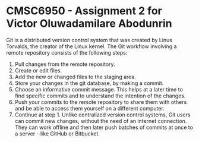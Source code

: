 # CMSC6950 - Assignment 2 for Victor Oluwadamilare Abodunrin
Git is a distributed version control system that was created by
Linus Torvalds, the creator of the Linux kernel.
The Git workflow involving a remote repository consists of
the following steps:
1. Pull changes from the remote repository.
2. Create or edit files.
3. Add the new or changed files to the staging area.
4. Store your changes in the git database, by making a commit.
5. Choose an informative commit message. This helps at a later
time to find specific commits and to understand the intention
of the changes.
6. Push your commits to the remote repository to share them
with others and be able to access them yourself on a different
computer.
7. Continue at step 1.
Unlike centralized version control systems, Git users can commit
new changes, without the need of an internet connection.
They can work offline and then later push batches of commits at
once to a server - like GitHub or Bitbucket.
